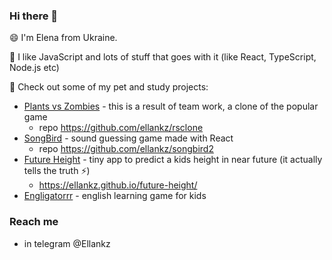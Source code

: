 ### Hi there 👋
😄 I'm Elena from Ukraine.

🔭 I like JavaScript and lots of stuff that goes with it (like React, TypeScript, Node.js etc)

👯 Check out some of my pet and study projects:
  - [Plants vs Zombies](https://plants-vs-zombies-rsclone.netlify.app/) - this is a result of team work, a clone of the popular game
    - repo https://github.com/ellankz/rsclone
  - [SongBird](https://ellankz-songbird.netlify.app/) - sound guessing game made with React
    - repo https://github.com/ellankz/songbird2
  - [Future Height](https://ellankz.github.io/future-height/) - tiny app to predict a kids height in near future (it actually tells the truth ⚡)
    - https://ellankz.github.io/future-height/
  - [Engligatorrr](https://engligatorrr.netlify.app/) - english learning game for kids

### Reach me
  - in telegram @Ellankz
<!--
**ellankz/ellankz** is a ✨ _special_ ✨ repository because its `README.md` (this file) appears on your GitHub profile.

Here are some ideas to get you started:

- 🔭 I’m currently working on ...
- 🌱 I’m currently learning ...
- 👯 I’m looking to collaborate on ...
- 🤔 I’m looking for help with ...
- 💬 Ask me about ...
- 📫 How to reach me: ...
- 😄 Pronouns: ...
- ⚡ Fun fact: ...
-->
